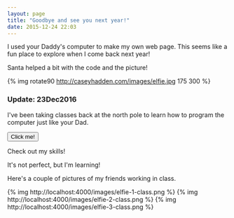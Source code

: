 ```yaml
---
layout: page
title: "Goodbye and see you next year!"
date: 2015-12-24 22:03
---
```


I used your Daddy's computer to make my own web page. This seems like a
fun place to explore when I come back next year!

Santa helped a bit with the code and the picture!

{% img rotate90 http://caseyhadden.com/images/elfie.jpg 175 300 %}

### Update: 23Dec2016

I've been taking classes back at the north pole to learn how to program the
computer just like your Dad.

<button onclick="changeColor()">Click me!</button>

<div id="elfie-target" style="elfie-target" style="background:#ffffff;height:200px;width:50%">
Check out my skills!
</div>

It's not perfect, but I'm learning!

Here's a couple of pictures of my friends working in class.

{% img http://localhost:4000/images/elfie-1-class.png %}
{% img http://localhost:4000/images/elfie-2-class.png %}
{% img http://localhost:4000/images/elfie-3-class.png %}

<script type="text/javascript">
function changeColor() {
  var colors = ["#ffffff","blue","red","yellow"];
  var rand = Math.floor(Math.random()*colors.length);
  $('#elfie-target').css("background-color", colors[rand]);
}
</script>
